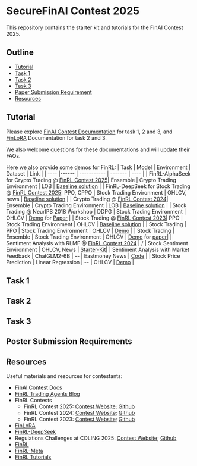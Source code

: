 # SecureFinAI Contest 2025
This repository contains the starter kit and tutorials for the FinAI Contest 2025.

## Outline
  - [Tutorial](#tutorial)
  - [Task 1](#task-1)
  - [Task 2](#task-2-)
  - [Task 3](#task-3)
  - [Paper Submission Requirement](#paper-submission-requirement)
  - [Resources](#resources)

## Tutorial
Please explore [FinAI Contest Documentation](https://finrl-contest.readthedocs.io/en/latest/) for task 1, 2 and 3, and [FinLoRA](https://finlora-docs.readthedocs.io/en/latest/) Documentation for task 2 and 3.

We also welcome questions for these documentations and will update their FAQs.

Here we also provide some demos for FinRL:
| Task | Model | Environment | Dataset | Link |
| ---- |------ | ----------- | ------- | ---- |
| FinRL-AlphaSeek for Crypto Trading @ [FinRL Contest 2025](https://open-finance-lab.github.io/FinRL_Contest_2025/)| Ensemble | Crypto Trading Environment | LOB | [Baseline solution](https://github.com/Open-Finance-Lab/FinRL_Contest_2025/tree/main/Task_2_FinRL_AlphaSeek_Crypto) |
| FinRL-DeepSeek for Stock Trading @ [FinRL Contest 2025](https://open-finance-lab.github.io/FinRL_Contest_2025/)| PPO, CPPO | Stock Trading Environment | OHLCV, news | [Baseline solution](https://github.com/Open-Finance-Lab/FinRL_Contest_2025/tree/main/Task_1_FinRL_DeepSeek_Stock) |
| Crypto Trading @ [FinRL Contest 2024](https://open-finance-lab.github.io/finrl-contest-2024.github.io/)| Ensemble | Crypto Trading Environment | LOB | [Baseline solution](https://github.com/Open-Finance-Lab/FinRL_Contest_2024/tree/main/Task_1_starter_kit) |
| Stock Trading @ NeurIPS 2018 Workshop | DDPG | Stock Trading Environment | OHLCV | [Demo](https://github.com/Open-Finance-Lab/SecureFinAI_Contest_2025/tree/main/Tutorials/Stock_Trading_NeurIPS2018) for [Paper](https://arxiv.org/abs/1811.07522) |
| Stock Trading @ [FinRL Contest 2023](https://open-finance-lab.github.io/finrl-contest.github.io/)| PPO | Stock Trading Environment | OHLCV | [Baseline solution](https://github.com/Open-Finance-Lab/SecureFinAI_Contest_2025/tree/main/Tutorials/FinRL_Contest_2023_Task_1_baseline_solution) |
| Stock Trading | PPO | Stock Trading Environment | OHLCV | [Demo](https://github.com/Open-Finance-Lab/SecureFinAI_Contest_2025/blob/main/Tutorials/FinRL_stock_trading_demo.ipynb) |
| Stock Trading | Ensemble | Stock Trading Environment | OHLCV | [Demo](https://github.com/Open-Finance-Lab/SecureFinAI_Contest_2025/blob/main/Tutorials/FinRL_Ensemble_StockTrading_ICAIF_2020.ipynb) for [paper](https://papers.ssrn.com/sol3/papers.cfm?abstract_id=3690996)|
| Sentiment Analysis with RLMF @ [FinRL Contest 2024](https://open-finance-lab.github.io/finrl-contest-2024.github.io/) | / | Stock Sentiment Environment | OHLCV, News | [Starter-Kit](https://github.com/Open-Finance-Lab/FinRL_Contest_2024/tree/main/Task_2_starter_kit)|
| Sentiment Analysis with Market Feedback | ChatGLM2-6B | -- | Eastmoney News | [Code](https://github.com/AI4Finance-Foundation/FinGPT/tree/master/fingpt/FinGPT_Sentiment_Analysis_v1/FinGPT_v1.0) |
| Stock Price Prediction | Linear Regression | -- | OHLCV | [Demo](https://github.com/Open-Finance-Lab/SecureFinAI_Contest_2025/blob/main/Tutorials/Example_Linear_Regression.ipynb) |

## Task 1 

## Task 2 


## Task 3 

## Poster Submission Requirements


## Resources
Useful materials and resources for contestants:
* [FinAI Contest Docs](https://finrl-contest.readthedocs.io/en/latest/index.html)
* [FinRL Trading Agents Blog](https://berylventures.com/spotlights)
* FinRL Contests
  * FinRL Contest 2025: [Contest Website](https://open-finance-lab.github.io/FinRL_Contest_2025/); [Github](https://github.com/Open-Finance-Lab/FinRL_Contest_2025)
  * FinRL Contest 2024: [Contest Website](https://open-finance-lab.github.io/finrl-contest-2024.github.io/); [Github](https://github.com/Open-Finance-Lab/FinRL_Contest_2024)
  * FinRL Contest 2023: [Contest Website](https://open-finance-lab.github.io/finrl-contest.github.io/); [Github](https://github.com/Open-Finance-Lab/FinRL_Contest_2023)
* [FinLoRA](https://finlora-docs.readthedocs.io/en/latest/)
* [FinRL-DeepSeek](https://github.com/benstaf/FinRL_DeepSeek)
* Regulations Challenges at COLING 2025: [Contest Website](https://coling2025regulations.thefin.ai/); [Github](https://github.com/Open-Finance-Lab/Regulations_Challenge_COLING_2025)
* [FinRL](https://github.com/AI4Finance-Foundation/FinRL)
* [FinRL-Meta](https://github.com/AI4Finance-Foundation/FinRL-Meta)
* [FinRL Tutorials](https://github.com/AI4Finance-Foundation/FinRL-Tutorials)
